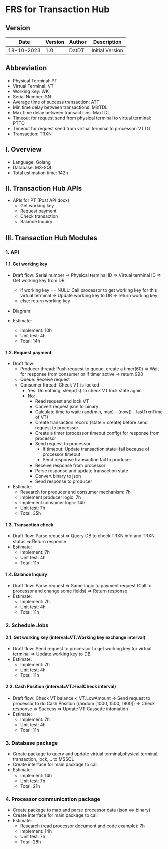 # FRS for Transaction Hub
## Version
| Date       | Version | Author | Description     |
|------------|---------|--------|-----------------|
| 18-10-2023 | 1.0     | DatDT  | Initial Version |
## Abbreviation
- Physical Terminal: PT
- Virtual Terminal: VT
- Working Key: WK
- Serial Number: SN
- Average time of success transaction: ATT
- Min time delay between transactions: MinTDL
- Max time delay between transactions: MaxTDL
- Timeout for request send from physical terminal to virtual terminal: PTTO
- Timeout for request send from virtual terminal to processor: VTTO
- Transaction: TRXN
## I. Overview
- Language: Golang
- Database: MS-SQL
- Total estimation time: 142h
## II. Transaction Hub APIs
- APIs for PT (Post API.docx)
  - Get working key
  - Request payment
  - Check transaction
  - Balance Inquiry
## III. Transaction Hub Modules
### 1. API
#### 1.1. Get working key
- Draft flow: Serial number => Physical terminal ID => Virtual terminal ID => Get working key from DB
  - if working key == NULL: Call processor to get working key for this virtual terminal => Update working key to DB => return working key
  - else: return working key
- Diagram:
  
- Estimate:
  - Implement: 10h
  - Unit test: 4h
  - Total: 14h
#### 1.2. Request payment
- Draft flow: 
  - Producer thread: Push request to queue, create a timer(60) => Wait for response from consumer or if timer active => return 998
  - Queue: Receive request
  - Consumer thread: Check VT is locked
    - Yes: Do nothing, sleep(1s) to check VT lock state again
    - No:
      - Read request and lock VT 
      - Convert request json to binary
      - Calculate time to wait: rand(min, max) - (now() - lastTrxnTime of VT)
      - Create transaction record (state = create) before send request to processor
      - Create a timer (processor timeout config) for response from processor
      - Send request to processor
        - If timeout: Update transaction state=fail because of processor timeout
        - Send response transaction fail to producer
      - Receive response from processor
      - Parse response and update transaction state
      - Convert binary to json
      - Send response to producer
- Estimate:
  - Research for producer and consumer mechanism: 7h
  - Implement producer logic: 7h
  - Implement consumer logic: 14h
  - Unit test: 7h
  - Total: 35h
#### 1.3. Transaction check
- Draft flow: Parse request => Query DB to check TRXN info and TRXN status => Return response
- Estimate:
  - Implement: 7h
  - Unit test: 4h
  - Total: 11h
#### 1.4. Balance Inquiry
- Draft flow: Parse request => Same logic to payment request (Call to processor and change some fields) => Return response
- Estimate:
  - Implement: 7h
  - Unit test: 4h
  - Total: 11h
### 2. Schedule Jobs
#### 2.1. Get working key (interval=VT.Working key exchange interval)
- Draft flow: Send request to processor to get working key for virtual terminal => Update working key to DB
- Estimate:
  - Implement: 7h
  - Unit test: 4h
  - Total: 11h
#### 2.2. Cash Position (interval=VT.HealCheck interval)
- Draft flow: Check VT balance < VT.LowAmount => Send request to processor to do Cash Position (random [1000, 1500, 1800])
=> Check response => Success => Update VT Cassette infomation
- Estimate:
  - Implement: 7h
  - Unit test: 4h
  - Total: 11h
### 3. Database package
- Create package to query and update virtual terminal,physical terminal, transaction, lock,... to MSSQL
- Create interface for main package to call
- Estimate:
  - Implement: 14h
  - Unit test: 7h
  - Total: 21h
### 4. Processor communication package
- Create package to map and parse processor data (json <=> binary)
- Create interface for main package to call
- Estimate:
  - Research (read processor document and code example): 7h
  - Implement: 14h
  - Unit test: 7h
  - Total: 28h



